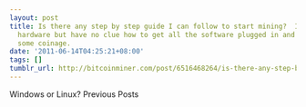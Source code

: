 ```yaml
---
layout: post
title: Is there any step by step guide I can follow to start mining?  I have all the
  hardware but have no clue how to get all the software plugged in and start generating
  some coinage.
date: '2011-06-14T04:25:21+08:00'
tags: []
tumblr_url: http://bitcoinminer.com/post/6516468264/is-there-any-step-by-step-guide-i-can-follow-to
---
```

Windows or Linux?
Previous Posts
